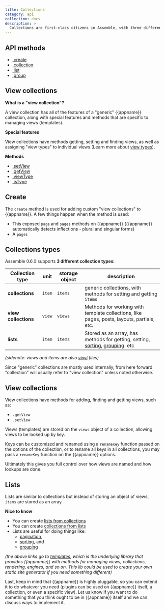 ```yaml
---
title: Collections
category: api
collection: docs
description: > 
  Collections are first-class citizens in Assemble, with three different collection types to choose from. This document describes each collection type and provides the information you need to start using them.
---
```


## API methods

- [.create](#create)
- [.collection](#collection)
- [.list](#list)
- [.group](#group)

## View collections

**What is a "view collection"?**

A view collection has all of the features of a "generic" {{appname}} collection, along with special features and methods that are specific to managing views (templates). 

**Special features**

View collections have methods getting, setting and finding views, as well as assigning "view types" to individual views (Learn more about [view types](./view-types.md)).

**Methods**

- [.setView](#setView)
- [.getView](#getView)
- [.viewType](#viewType)
- [.isType](#isType)

## Create

The `create` method is used for adding custom "view collections" to {{appname}}. A few things happen when the method is used:


- This exposed `page` and `pages` methods on {{appname}} ({{appname}} automatically detects inflections - plural and singular forms)
- A `pages`


## Collections types

Assemble 0.6.0 supports **3 different collection types**:

| **Collection type** | **unit** | **storage object** | **description** |
| --- | --- | --- | ---|
| **collections** | `item` | `items` | generic collections, with methods for setting and getting `items` |
| **view collections** | `view` | `views` | Methods for working with template collections, like pages, posts, layouts, partials, etc. |
| **lists** | `item` | `items` | Stored as an array, has methods for getting, setting, [sorting](https://github.com/jonschlinkert/templates/blob/master/lib/list.js#L359), [grouping](https://github.com/jonschlinkert/templates/blob/master/lib/list.js#L333). etc |

_(sidenote: views and items are also [vinyl](https://github.com/gulpjs/vinyl) files)_

Since "generic" collections are mostly used internally, from here forward "collection" will usually refer to "view collection" unless noted otherwise.

## View collections

View collections have methods for adding, finding and getting views, such as:

- `.getView`
- `.setView`

Views (templates) are stored on the `views` object of a collection, allowing views to be looked up by key. 

Keys can be customized and renamed using a `renameKey` function passed on the options of the collection, or to rename all keys in all collections, you may pass a `renameKey` function on the {{appname}} options. 

Ultimately this gives you full control over how views are named and how lookups are done.

## Lists

Lists are similar to collections but instead of storing an object of views, `items` are stored as an array. 


**Nice to know**

- You can create [lists from collections][lists-from-collections]
- You can create [collections from lists][collections-from-lists] 
- Lists are useful for doing things like:
  * [pagination][], 
  * [sorting](https://github.com/jonschlinkert/templates/blob/master/lib/list.js#L359), and
  * [grouping](https://github.com/jonschlinkert/templates/blob/master/lib/list.js#L333)

_(the above links go to [templates](https://github.com/jonschlinkert/templates), which is the underlying library that provides {{appname}} with methods for managing views, collections, rendering, engines, and so on. This lib could be used to create your own static site generator if you need something different)_

Last, keep in mind that {{appname}} is highly pluggable, so you can extend it to do whatever you need (plugins can be used on {{appname}} itself, a collection, or even a specific view). Let us know if you want to do something that you think ought to be in {{appname}} itself and we can discuss ways to implement it.

[lists-from-collections]: https://github.com/jonschlinkert/templates/blob/master/lib/list.js#L77-L83
[collections-from-lists]: https://github.com/jonschlinkert/templates/blob/master/lib/views.js#L75-L81
[pagination]: https://github.com/jonschlinkert/templates/blob/master/lib/list.js#L393
